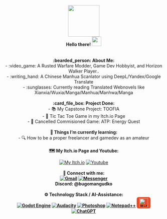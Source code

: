 <div id="header" align="center">
  <img src="https://media.giphy.com/media/M9gbBd9nbDrOTu1Mqx/giphy.gif" width="100"/>
  <br>
   <b>Hello there!</b>
  <img src="https://media.giphy.com/media/hvRJCLFzcasrR4ia7z/giphy.gif" width="30px"/>
  <br>
  <br>
  <br>
  <b>:bearded_person: About Me:</b><br>
  - :video_game: A Rusted Warfare Modder, Game Dev Hobbyist, and Horizon Walker Player..
    <br>
  - :writing_hand: A Chinese Manhua Scanlator using DeepL/Yandex/Google Translate
    <br>
  - :sunglasses: Currently reading Translated Webnovels like Xianxia/Wuxia/Manga/Manhua/Manhwa/Manga
  <br>
  <br>
  <b>:card_file_box: Project Done:</b>
  <br>
  - 📚 My Capstone Project: TOOFIA
  <br>
  - 🧩 Tic Tac Toe Game in my Itch.io Page
  <br>
  - 📌 Cancelled Commisioned Game: ATP: Energy Quest
  <br>
 <br>
  <b>🌱 Things I’m currently learning:</b>
  <br>
  - 🔍 How to be a proper freelancer and gamedev as an amateur
 <br>
  <br>
 <b>🗺️ My Itch.io Page and Youtube:</b>
<br>
  
[![My Itch.io](https://img.shields.io/badge/Itch.io-FA5C5C?style=for-the-badge&logo=itchdotio&logoColor=white)](https://studioabs.itch.io/) [![Youtube](https://img.shields.io/badge/YouTube-FF0000?style=for-the-badge&logo=youtube&logoColor=white)](https://www.youtube.com/@moggsknowdawie)
<br>
<br>
<b> 📲 Connect with me:<b/>
<br>
[![Gmail](https://img.shields.io/badge/Gmail-D14836?style=for-the-badge&logo=gmail&logoColor=white)](mailto:demiurgegravedigger[at]gmail[dot]com) [![Messenger](https://img.shields.io/badge/Messenger-00B2FF?style=for-the-badge&logo=messenger&logoColor=white)](https://m.me/jtagalog.2002) <br>
<b>Discord: @bugomangudko</b>
<br>
<br>
<b> ⚙️ Technology Stack / AI-Assistance:<b/>
<br>
[![Godot Engine](https://img.shields.io/badge/Godot-478CBF?style=for-the-badge&logo=GodotEngine&logoColor=white)](https://godotengine.org/) [![Audacity](https://img.shields.io/badge/Audacity-0000CC?style=for-the-badge&logo=audacity&logoColor=white)](https://www.audacityteam.org/) [![Photoshop](https://img.shields.io/badge/Adobe%20Photoshop-31A8FF?style=for-the-badge&logo=Adobe%20Photoshop&logoColor=black)](https://www.adobe.com/products/photoshop.html/) [![Notepad++](https://img.shields.io/badge/Notepad++-90E59A.svg?style=for-the-badge&logo=notepad%2B%2B&logoColor=black)](https://notepad-plus-plus.org/) <a href="https://balsamiq.com" target="_blank">
  <img src="https://i.imgur.com/M9TK90t.png" alt="Balsamiq" height="28" style="background:#F24822; padding:4px 8px; border-radius:6px;"></a> [![ChatGPT](https://img.shields.io/badge/ChatGPT-74aa9c?style=for-the-badge&logo=openai&logoColor=white)](https://chatgpt.com/)
<br>
<br>
</div>
 
 

<!--
**Moggle-Khraum/Moggle-Khraum** is a ✨ _special_ ✨ repository because its `README.md` (this file) appears on your GitHub profile.

Here are some ideas to get you started:

- 🔭 I’m currently working on ...
- 🌱 I’m currently learning ...
- 👯 I’m looking to collaborate on ...
- 🤔 I’m looking for help with ...
- 💬 Ask me about ...
- 📫 How to reach me: ...
- 😄 Pronouns: ...
- ⚡ Fun fact: ...
-->
